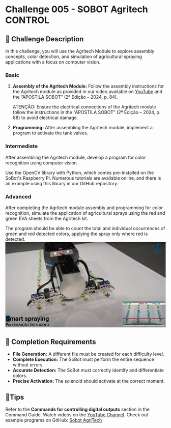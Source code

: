 # Challenge 005 - SOBOT Agritech CONTROL
## 🎯 Challenge Description
In this challenge, you will use the Agritech Module to explore assembly concepts, color detection, and simulation of agricultural spraying applications with a focus on computer vision.

### Basic
1. **Assembly of the Agritech Module:**
    Follow the assembly instructions for the Agritech module as provided in our video available on [YouTube](https://www.youtube.com/watch?v=kt1ajyvTT6U&list=PLJpodHj3AF0-VNTDBlsqiOu7pw9HkQsv-&index=5) and the “APOSTILA SOBOT” (2ª Edição – 2024, p. 84).

    ATENÇÃO: Ensure the electrical connections of the Agritech module follow the instructions in the “APOSTILA SOBOT” (2ª Edição – 2024, p. 88) to avoid electrical damage.

2. **Programming:**
After assembling the Agritech module, implement a program to activate the tank valves.

### Intermediate
After assembling the Agritech module, develop a program for color recognition using computer vision.

Use the OpenCV library with Python, which comes pre-installed on the SoBot's Raspberry Pi. Numerous tutorials are available online, and there is an example using this library in our GitHub repository.

### Advanced
After completing the Agritech module assembly and programming for color recognition, simulate the application of agricultural sprays using the red and green EVA sheets from the Agritech kit.

The program should be able to count the total and individual occurrences of green and red detected colors, applying the spray only where red is detected.
![Sobot Agri Tech](./imgs/challenge_005_sobot_agritech.png)

## 🥇 Completion Requirements
- **File Generation:** A different file must be created for each difficulty level.
- **Complete Execution:** The SoBot must perform the entire sequence without errors.
- **Accurate Detection:** The SoBot must correctly identify and differentiate colors.
- **Precise Activation:** The solenoid should activate at the correct moment.
## 🌟Tips
Refer to the **Commands for controlling digital outputs** section in the Command Guide.
Watch videos on the [YouTube Channel](https://www.youtube.com/@solistecnologia/videos).
Check out example programs on GitHub: [Sobot AgriTech](https://github.com/SolisTecnologia/SoBot-Agri-Tech)
